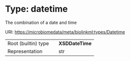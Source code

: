 
# Type: datetime


The combination of a date and time

URI: [https://microbiomedata/meta/biolinkml:types/Datetime](https://microbiomedata/meta/biolinkml:types/Datetime)

|  |  |  |
| --- | --- | --- |
| Root (builtin) type | | **XSDDateTime** |
| Representation | | str |
